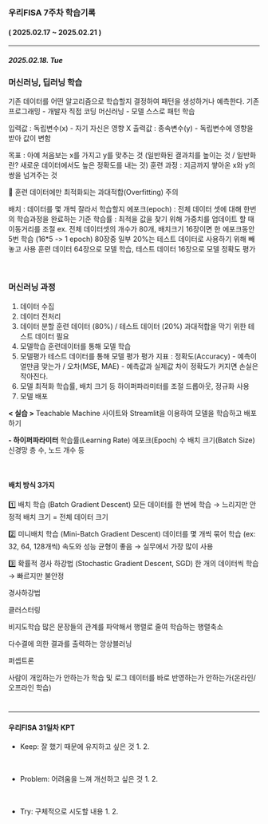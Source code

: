 ### 우리FISA 7주차 학습기록
#### ( 2025.02.17 ~ 2025.02.21 )
***
##### 2025.02.18. Tue
### 머신러닝, 딥러닝 학습

기존 데이터를 어떤 알고리즘으로 학습할지 결정하여 패턴을 생성하거나 예측한다.
기존 프로그래밍 - 개발자 직접 코딩
머신러닝 - 모델 스스로 패턴 학습

입력값 : 독립변수(x) - 자기 자신은 영향 X
출력값 : 종속변수(y) - 독립변수에 영향을 받아 값이 변함

목표 : 아예 처음보는 x를 가지고 y를 맞추는 것
(일반화된 결과치를 높이는 것 / 일반화란? 새로운 데이터에서도 높은 정확도를 내는 것)
훈련 과정 : 지금까지 쌓아온 x와 y의 쌍을 넘겨주는 것

🚨 훈련 데이터에만 최적화되는 과대적합(Overfitting) 주의

배치 : 데이터를 몇 개씩 잘라서 학습할지
에포크(epoch) : 전체 데이터 셋에 대해 한번의 학습과정을 완료하는 기준
학습률 : 최적을 값을 찾기 위해 가중치를 업데이트 할 때 이동거리를 조절
ex. 전체 데이터셋의 개수가 80개, 배치크기 16장이면 한 에포크동안 5번 학습 (16*5 -> 1 epoch)
80장중 일부 20%는 테스트 데이터로 사용하기 위해 빼놓고 사용
훈련 데이터 64장으로 모델 학습, 테스트 데이터 16장으로 모델 정확도 평가

<br>

### 머신러닝 과정
1. 데이터 수집
2. 데이터 전처리
3. 데이터 분할
훈련 데이터 (80%) / 테스트 데이터 (20%)
과대적합을 막기 위한 테스트 데이터 필요
4. 모델학습
훈련데이터를 통해 모델 학습
5. 모델평가
테스트 데이터를 통해 모델 평가
평가 지표 : 정확도(Accuracy) - 예측이 얼만큼 맞는가 / 오차(MSE, MAE) - 예측값과 실제값 차이
정확도가 커지면 손실은 작아진다.
6. 모델 최적화
학습률, 배치 크기 등 하이퍼파라미터를 조절
드롭아웃, 정규화 사용
7. 모델 배포

**< 실습 >**
Teachable Machine 사이트와 Streamlit을 이용하여 모델을 학습하고 배포하기


**- 하이퍼파라미터**
학습률(Learning Rate)
에포크(Epoch) 수
배치 크기(Batch Size)
신경망 층 수, 노드 개수 등

<br>

#### 배치 방식 3가지
1️⃣ 배치 학습 (Batch Gradient Descent)
모든 데이터를 한 번에 학습 → 느리지만 안정적
배치 크기 = 전체 데이터 크기

2️⃣ 미니배치 학습 (Mini-Batch Gradient Descent)
데이터를 몇 개씩 묶어 학습 (ex: 32, 64, 128개씩)
속도와 성능 균형이 좋음 → 실무에서 가장 많이 사용

3️⃣ 확률적 경사 하강법 (Stochastic Gradient Descent, SGD)
한 개의 데이터씩 학습 → 빠르지만 불안정


경사하강법


클러스터링

비지도학습
많은 문장들의 관계를 파악해서 행렬로 줄여 학습하는 행렬축소

다수결에 의한 결과를 출력하는 앙상블러닝

퍼셉트론 

사람이 개입하는가 안하는가
학습 및 로그 데이터를 바로 반영하는가 안하는가(온라인/오프라인 학습)


#

***
#### 우리FISA 31일차 KPT

- Keep: 잘 했기 때문에 유지하고 싶은 것
    1. 
    2. 

<br>

- Problem: 어려움을 느껴 개선하고 싶은 것
    1. 
    2. 

<br>

- Try: 구체적으로 시도할 내용
    1. 
    2. 